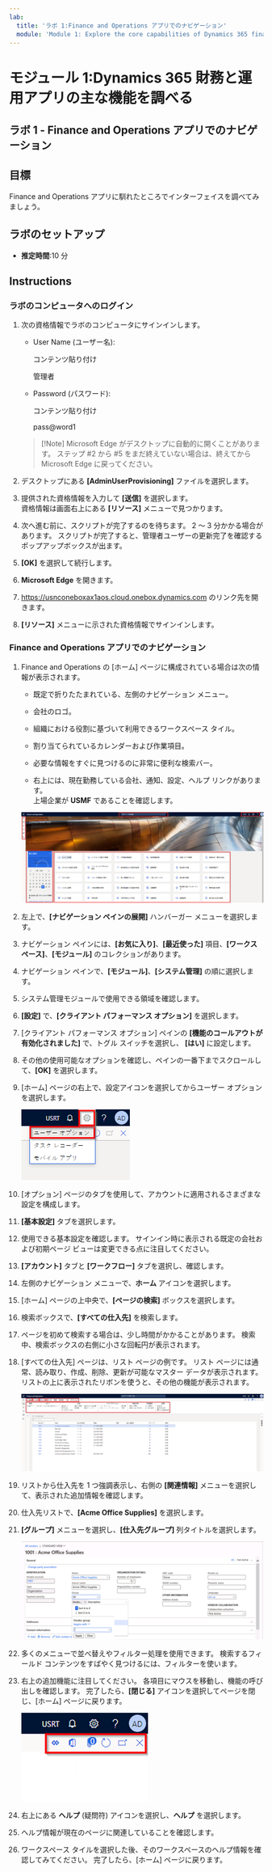 ```yaml
---
lab:
  title: 'ラボ 1:Finance and Operations アプリでのナビゲーション'
  module: 'Module 1: Explore the core capabilities of Dynamics 365 finance and operations apps'
---
```


# <a name="module-1-explore-the-core-capabilities-of-dynamics-365-finance-and-operations-apps"></a>モジュール 1:Dynamics 365 財務と運用アプリの主な機能を調べる

## <a name="lab-1---navigate-finance-and-operations-apps"></a>ラボ 1 - Finance and Operations アプリでのナビゲーション

## <a name="objectives"></a>目標

Finance and Operations アプリに馴れたところでインターフェイスを調べてみましょう。

## <a name="lab-setup"></a>ラボのセットアップ

- **推定時間**:10 分

## <a name="instructions"></a>Instructions

### <a name="sign-in-to-the-lab-computer"></a>ラボのコンピュータへのログイン

1. 次の資格情報でラボのコンピュータにサインインします。

    - User Name (ユーザー名):

        コンテンツ貼り付け

        管理者

    - Password (パスワード):

        コンテンツ貼り付け

        pass@word1

    >[!Note] Microsoft Edge がデスクトップに自動的に開くことがあります。 ステップ #2 から #5 をまだ終えていない場合は、終えてから Microsoft Edge に戻ってください。

1. デスクトップにある **[AdminUserProvisioning]** ファイルを選択します。

1. 提供された資格情報を入力して **[送信]** を選択します。  
資格情報は画面右上にある **[リソース]** メニューで見つかります。

1. 次へ進む前に、スクリプトが完了するのを待ちます。 2 ～ 3 分かかる場合があります。 スクリプトが完了すると、管理者ユーザーの更新完了を確認するポップアップボックスが出ます。

1. **[OK]** を選択して続行します。

1. **Microsoft Edge** を開きます。

1. <https://usnconeboxax1aos.cloud.onebox.dynamics.com> のリンク先を開きます。

1. **[リソース]** メニューに示された資格情報でサインインします。

### <a name="navigate-finance-and-operations-apps"></a>Finance and Operations アプリでのナビゲーション
1. Finance and Operations の [ホーム] ページに構成されている場合は次の情報が表示されます。

    - 既定で折りたたまれている、左側のナビゲーション メニュー。

    - 会社のロゴ。

    - 組織における役割に基づいて利用できるワークスペース タイル。

    - 割り当てられているカレンダーおよび作業項目。

    - 必要な情報をすぐに見つけるのに非常に便利な検索バー。

    - 右上には、現在勤務している会社、通知、設定、ヘルプ リンクがあります。  
    上場企業が **USMF** であることを確認します。

    ![領域が強調表示された Dynamics 365 Finance and Operations のホーム ページ。](./media/m1-common-home-page.png)

1. 左上で、**[ナビゲーション ペインの展開]** ハンバーガー メニューを選択します。

1. ナビゲーション ペインには、**[お気に入り]**、**[最近使った]** 項目、**[ワークスペース]**、**[モジュール]** のコレクションがあります。

1. ナビゲーション ペインで、**[モジュール]**、**[システム管理]** の順に選択します。

1. システム管理モジュールで使用できる領域を確認します。

1. **[設定]** で、**[クライアント パフォーマンス オプション]** を選択します。

1. [クライアント パフォーマンス オプション] ペインの **[機能のコールアウトが有効化されました]** で、トグル スイッチを選択し、 **[はい]** に設定します。

1. その他の使用可能なオプションを確認し、ペインの一番下までスクロールして、**[OK]** を選択します。

1. [ホーム] ページの右上で、設定アイコンを選択してからユーザー オプションを選択します。

    ![設定アイコンおよびユーザー オプション ドロップダウン リストを示すスクリーンショット](./media/m1-common-settings-user-settings.png)

1. [オプション] ページのタブを使用して、アカウントに適用されるさまざまな設定を構成します。

1. **[基本設定]** タブを選択します。

1. 使用できる基本設定を確認します。 サインイン時に表示される既定の会社および初期ページ ビューは変更できる点に注目してください。

1. **[アカウント]** タブと **[ワークフロー]** タブを選択し、確認します。

1. 左側のナビゲーション メニューで、**ホーム** アイコンを選択します。

1. [ホーム] ページの上中央で、**[ページの検索]** ボックスを選択します。

1. 検索ボックスで、**[すべての仕入先]** を検索します。

1. ページを初めて検索する場合は、少し時間がかかることがあります。 検索中、検索ボックスの右側に小さな回転円が表示されます。

1. [すべての仕入先] ページは、リスト ページの例です。 リスト ページには通常、読み取り、作成、削除、更新が可能なマスター データが表示されます。 リストの上に表示されたリボンを使うと、その他の機能が表示されます。

    ![メニュー機能が強調表示されているすべての仕入先リスト](./media/m1-common-all-vendor-list-page.png)

1. リストから仕入先を 1 つ強調表示し、右側の **[関連情報]** メニューを選択して、表示された追加情報を確認します。

1. 仕入先リストで、**[Acme Office Supplies]** を選択します。

1. **[グループ]** メニューを選択し、**[仕入先グループ]** 列タイトルを選択します。

    ![Acme Office Supplies の仕入先グループ列タイトルのスクリーンショット。](./media/m1-common-vendor-group-menu-24493345.png)

1. 多くのメニューで並べ替えやフィルター処理を使用できます。 検索するフィールド コンテンツをすばやく見つけるには、フィルターを使います。

1. 右上の追加機能に注目してください。 各項目にマウスを移動し、機能の呼び出しを確認します。 完了したら、**[閉じる]** アイコンを選択してページを閉じ、[ホーム] ページに戻ります。

    ![Power アプリ、Office アプリへの接続、[更新] ページ、[新しいウィンドウで開く]、[閉じる] ボタンの追加機能を示すリスト ページの右上メニュー](./media/m1-common-list-page-additional-features-menu.png)

1. 右上にある **ヘルプ** (疑問符) アイコンを選択し、**ヘルプ** を選択します。

1. ヘルプ情報が現在のページに関連していることを確認します。

1. ワークスペース タイルを選択した後、そのワークスペースのヘルプ情報を確認してみてください。 完了したら、[ホーム] ページに戻ります。

